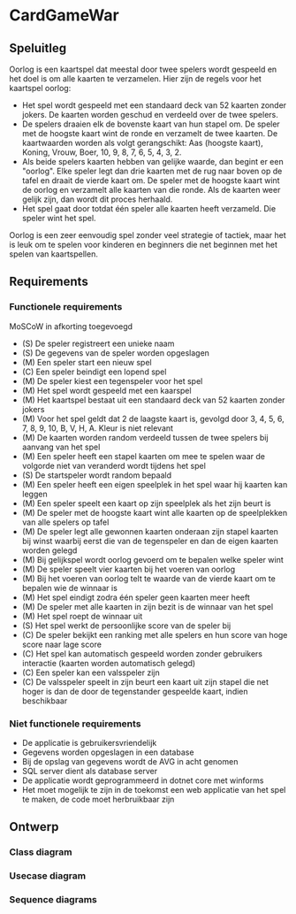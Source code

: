 # CardGameWar

## Speluitleg
Oorlog is een kaartspel dat meestal door twee spelers wordt gespeeld en het doel is om alle kaarten te verzamelen. Hier zijn de regels voor het kaartspel oorlog:

- Het spel wordt gespeeld met een standaard deck van 52 kaarten zonder jokers. De kaarten worden geschud en verdeeld over de twee spelers.
- De spelers draaien elk de bovenste kaart van hun stapel om. De speler met de hoogste kaart wint de ronde en verzamelt de twee kaarten. De kaartwaarden worden als volgt gerangschikt: Aas (hoogste kaart), Koning, Vrouw, Boer, 10, 9, 8, 7, 6, 5, 4, 3, 2.
- Als beide spelers kaarten hebben van gelijke waarde, dan begint er een "oorlog". Elke speler legt dan drie kaarten met de rug naar boven op de tafel en draait de vierde kaart om. De speler met de hoogste kaart wint de oorlog en verzamelt alle kaarten van die ronde. Als de kaarten weer gelijk zijn, dan wordt dit proces herhaald.
- Het spel gaat door totdat één speler alle kaarten heeft verzameld. Die speler wint het spel.

Oorlog is een zeer eenvoudig spel zonder veel strategie of tactiek, maar het is leuk om te spelen voor kinderen en beginners die net beginnen met het spelen van kaartspellen.

## Requirements
### Functionele requirements
MoSCoW in afkorting toegevoegd
- (S) De speler registreert een unieke naam
- (S) De gegevens van de speler worden opgeslagen
- (M) Een speler start een nieuw spel
- (C) Een speler beindigt een lopend spel
- (M) De speler kiest een tegenspeler voor het spel
- (M) Het spel wordt gespeeld met een kaarspel
- (M) Het kaartspel bestaat uit een standaard deck van 52 kaarten zonder jokers
- (M) Voor het spel geldt dat 2 de laagste kaart is, gevolgd door 3, 4, 5, 6, 7, 8, 9, 10, B, V, H, A. Kleur is niet relevant
- (M) De kaarten worden random verdeeld tussen de twee spelers bij aanvang van het spel
- (M) Een speler heeft een stapel kaarten om mee te spelen waar de volgorde niet van veranderd wordt tijdens het spel
- (S) De startspeler wordt random bepaald
- (M) Een speler heeft een eigen speelplek in het spel waar hij kaarten kan leggen
- (M) Een speler speelt een kaart op zijn speelplek als het zijn beurt is
- (M) De speler met de hoogste kaart wint alle kaarten op de speelplekken van alle spelers op tafel
- (M) De speler legt alle gewonnen kaarten onderaan zijn stapel kaarten bij winst waarbij eerst die van de tegenspeler en dan de eigen kaarten worden gelegd
- (M) Bij gelijkspel wordt oorlog gevoerd om te bepalen welke speler wint
- (M) De speler speelt vier kaarten bij het voeren van oorlog
- (M) Bij het voeren van oorlog telt te waarde van de vierde kaart om te bepalen wie de winnaar is
- (M) Het spel eindigt zodra één speler geen kaarten meer heeft
- (M) De speler met alle kaarten in zijn bezit is de winnaar van het spel
- (M) Het spel roept de winnaar uit 
- (S) Het spel werkt de persoonlijke score van de speler bij
- (C) De speler bekijkt een ranking met alle spelers en hun score van hoge score naar lage score
- (C) Het spel kan automatisch gespeeld worden zonder gebruikers interactie (kaarten worden automatisch gelegd)
- (C) Een speler kan een valsspeler zijn
- (C) De valsspeler speelt in zijn beurt een kaart uit zijn stapel die net hoger is dan de door de tegenstander gespeelde kaart, indien beschikbaar


### Niet functionele requirements
- De applicatie is gebruikersvriendelijk
- Gegevens worden opgeslagen in een database
- Bij de opslag van gegevens wordt de AVG in acht genomen
- SQL server dient als database server
- De applicatie wordt geprogrammeerd in dotnet core met winforms
- Het moet mogelijk te zijn in de toekomst een web applicatie van het spel te maken, de code moet herbruikbaar zijn

## Ontwerp
### Class diagram

### Usecase diagram

### Sequence diagrams
